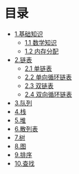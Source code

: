 # 目录
* [1.基础知识](1.0.md)
  * [1.1 数学知识](1.1.md)
  * [1.2 内存分配](1.2.md)
* [2.链表](2.0.md)
  * [2.1 单链表](2.1.md)
  * [2.2 单向循环链表](2.2.md)
  * [2.3 双链表](2.3.md)
  * [2.4 双向循环链表](2.4.md)
* [3.队列]()
* [4.栈]()
* [5.堆]()
* [6.散列表]()
* [7.树]()
* [8.图]()
* [9.排序]()
* [10.查找]()
